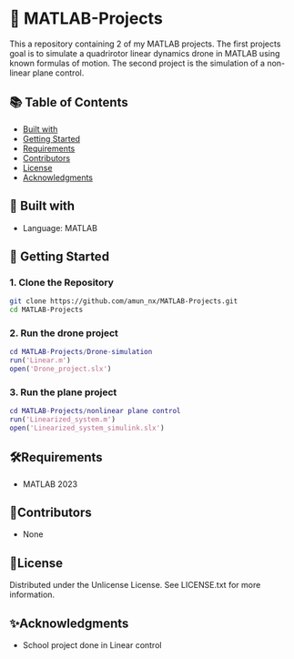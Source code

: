 # 🔧 MATLAB-Projects

This a repository containing 2 of my MATLAB projects. 
The first projects goal is to simulate a quadrirotor linear dynamics drone in MATLAB using known formulas of motion. 
The second project is the simulation of a non-linear plane control.

## 📚 Table of Contents

- [Built with](#-built-with)
- [Getting Started](#-getting-started)
- [Requirements](#requirements)
- [Contributors](#contributors)
- [License](#license)
- [Acknowledgments](#acknowledgments)


## 🧠 Built with 

- Language: MATLAB 

## 🚀 Getting Started

### 1. Clone the Repository

```bash
git clone https://github.com/amun_nx/MATLAB-Projects.git
cd MATLAB-Projects
```
### 2. Run the drone project
```matlab
cd MATLAB-Projects/Drone-simulation
run('Linear.m')
open('Drone_project.slx')
```

### 3. Run the plane project
```matlab
cd MATLAB-Projects/nonlinear plane control
run('Linearized_system.m')
open('Linearized_system_simulink.slx')
```

## 🛠Requirements
- MATLAB 2023

## 🤝Contributors
- None

## 📜License 
Distributed under the Unlicense License. See LICENSE.txt for more information.

## ✨Acknowledgments 
- School project done in Linear control





